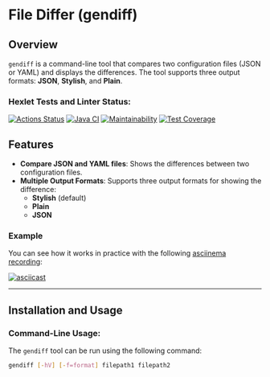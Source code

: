 # File Differ (gendiff)

## Overview

`gendiff` is a command-line tool that compares two configuration files (JSON or YAML) and displays the differences. The tool supports three output formats: **JSON**, **Stylish**, and **Plain**.

### Hexlet Tests and Linter Status:
[![Actions Status](https://github.com/nika7407/java-project-71/actions/workflows/hexlet-check.yml/badge.svg)](https://github.com/nika7407/java-project-71/actions)
[![Java CI](https://github.com/nika7407/java-project-71/actions/workflows/New%20github%20actions.yml/badge.svg)](https://github.com/nika7407/java-project-71/actions/workflows/New%20github%20actions.yml)
[![Maintainability](https://api.codeclimate.com/v1/badges/51aff2c0c4a889145241/maintainability)](https://codeclimate.com/github/nika7407/java-project-71/maintainability)
[![Test Coverage](https://api.codeclimate.com/v1/badges/51aff2c0c4a889145241/test_coverage)](https://codeclimate.com/github/nika7407/java-project-71/test_coverage)

## Features
- **Compare JSON and YAML files**: Shows the differences between two configuration files.
- **Multiple Output Formats**: Supports three output formats for showing the difference: 
    - **Stylish** (default)
    - **Plain**
    - **JSON**
  
### Example

You can see how it works in practice with the following [asciinema recording](https://asciinema.org/a/G5oHNch8qkW6UbAsHjGw3aNAT):

[![asciicast](https://asciinema.org/a/G5oHNch8qkW6UbAsHjGw3aNAT.svg)](https://asciinema.org/a/G5oHNch8qkW6UbAsHjGw3aNAT)

---

## Installation and Usage

### Command-Line Usage:
The `gendiff` tool can be run using the following command:

```bash
gendiff [-hV] [-f=format] filepath1 filepath2

